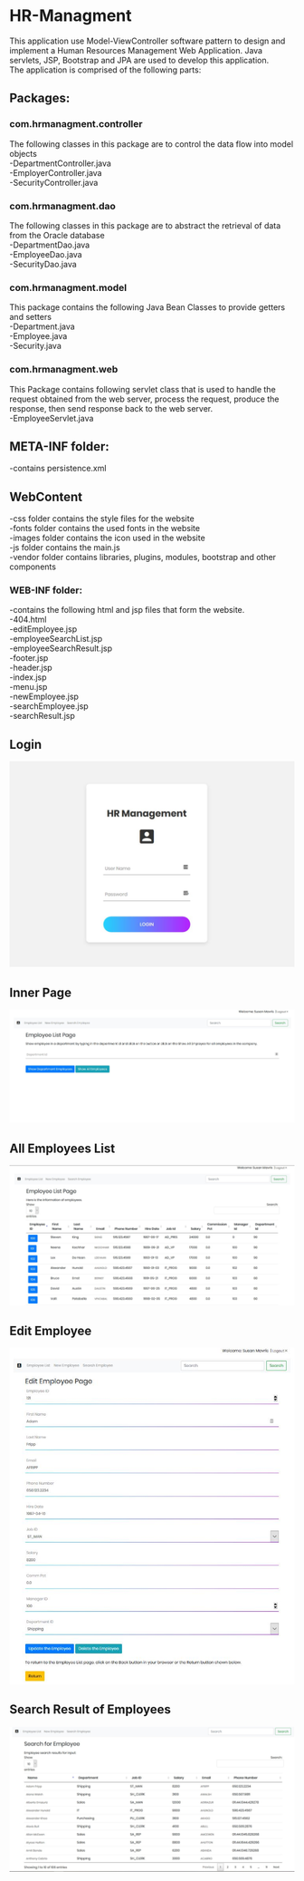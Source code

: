 # HR-Managment

This application use Model-ViewController software pattern to design and implement a Human Resources Management Web Application. Java servlets, JSP, Bootstrap and JPA are used to develop this application.  
The application is comprised of the following parts:  

## Packages:  
### com.hrmanagment.controller  
The following classes in this package are to control the data flow into model objects  
	-DepartmentController.java  
	-EmployerController.java  
	-SecurityController.java
### com.hrmanagment.dao  
The following classes in this package are to abstract the retrieval of data from the Oracle database  
	-DepartmentDao.java  
	-EmployeeDao.java  
	-SecurityDao.java  			
### com.hrmanagment.model  
This package contains the following Java Bean Classes to provide getters and setters  
	-Department.java  
	-Employee.java  
	-Security.java 			
### com.hrmanagment.web  
This Package contains following servlet class that is used to handle the request obtained from the web server, process the request, produce the response, then send response back to the web server.  
	-EmployeeServlet.java  
		
## META-INF folder:  
-contains persistence.xml  

## WebContent
-css folder contains the style files for the website  
-fonts folder contains the used fonts in the website  
-images folder contains the icon used in the website  
-js folder contains the main.js  
-vendor folder contains libraries, plugins, modules, bootstrap and other components  
### WEB-INF folder:  
-contains the following html and jsp files that form the website.  
	-404.html  
	-editEmployee.jsp  
	-employeeSearchList.jsp  
	-employeeSearchResult.jsp  
	-footer.jsp  
	-header.jsp  
	-index.jsp  
	-menu.jsp  
	-newEmployee.jsp  
	-searchEmployee.jsp  
	-searchResult.jsp

## Login
![Image 1](https://raw.githubusercontent.com/xerun/HR-Managment/master/WebContent/images/login.JPG)

## Inner Page
![Image 1](https://raw.githubusercontent.com/xerun/HR-Managment/master/WebContent/images/employee.JPG)

## All Employees List
![Image 1](https://raw.githubusercontent.com/xerun/HR-Managment/master/WebContent/images/employeeList.JPG)

## Edit Employee
![Image 1](https://raw.githubusercontent.com/xerun/HR-Managment/master/WebContent/images/edit.JPG)

## Search Result of Employees
![Image 1](https://raw.githubusercontent.com/xerun/HR-Managment/master/WebContent/images/search.JPG)
